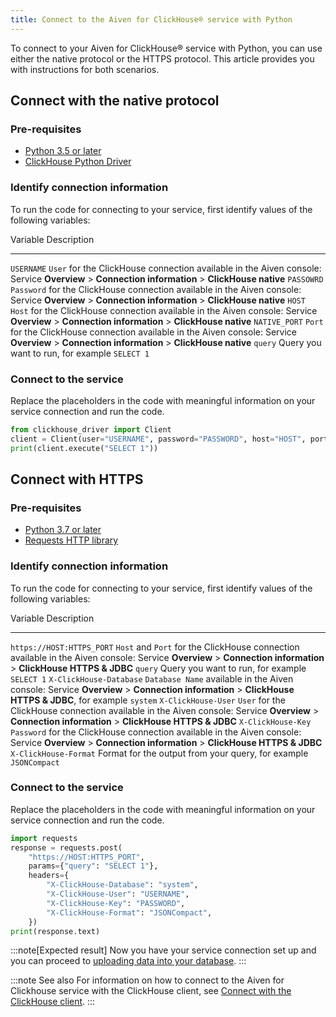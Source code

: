 ```yaml
---
title: Connect to the Aiven for ClickHouse® service with Python
---
```


To connect to your Aiven for ClickHouse® service with Python, you can
use either the native protocol or the HTTPS protocol. This article
provides you with instructions for both scenarios.

## Connect with the native protocol

### Pre-requisites

-   [Python 3.5 or later](https://www.python.org/downloads/)
-   [ClickHouse Python
    Driver](https://pypi.org/project/clickhouse-driver/)

### Identify connection information

To run the code for connecting to your service, first identify values of
the following variables:

  Variable        Description
  --------------- ------------------------------------------------------------------------------------------------------------------------------------------------------
  `USERNAME`      `User` for the ClickHouse connection available in the Aiven console: Service **Overview** \> **Connection information** \> **ClickHouse native**
  `PASSOWRD`      `Password` for the ClickHouse connection available in the Aiven console: Service **Overview** \> **Connection information** \> **ClickHouse native**
  `HOST`          `Host` for the ClickHouse connection available in the Aiven console: Service **Overview** \> **Connection information** \> **ClickHouse native**
  `NATIVE_PORT`   `Port` for the ClickHouse connection available in the Aiven console: Service **Overview** \> **Connection information** \> **ClickHouse native**
  `query`         Query you want to run, for example `SELECT 1`

### Connect to the service

Replace the placeholders in the code with meaningful information on your
service connection and run the code.

``` python
from clickhouse_driver import Client
client = Client(user="USERNAME", password="PASSWORD", host="HOST", port=NATIVE_PORT, secure=True)
print(client.execute("SELECT 1"))
```

## Connect with HTTPS

### Pre-requisites

-   [Python 3.7 or later](https://www.python.org/downloads/)
-   [Requests HTTP library](https://pypi.org/project/requests/)

### Identify connection information

To run the code for connecting to your service, first identify values of
the following variables:

  Variable                    Description
  --------------------------- -------------------------------------------------------------------------------------------------------------------------------------------------------------------
  `https://HOST:HTTPS_PORT`   `Host` and `Port` for the ClickHouse connection available in the Aiven console: Service **Overview** \> **Connection information** \> **ClickHouse HTTPS & JDBC**
  `query`                     Query you want to run, for example `SELECT 1`
  `X-ClickHouse-Database`     `Database Name` available in the Aiven console: Service **Overview** \> **Connection information** \> **ClickHouse HTTPS & JDBC**, for example `system`
  `X-ClickHouse-User`         `User` for the ClickHouse connection available in the Aiven console: Service **Overview** \> **Connection information** \> **ClickHouse HTTPS & JDBC**
  `X-ClickHouse-Key`          `Password` for the ClickHouse connection available in the Aiven console: Service **Overview** \> **Connection information** \> **ClickHouse HTTPS & JDBC**
  `X-ClickHouse-Format`       Format for the output from your query, for example `JSONCompact`

### Connect to the service

Replace the placeholders in the code with meaningful information on your
service connection and run the code.

``` python
import requests
response = requests.post(
    "https://HOST:HTTPS_PORT",
    params={"query": "SELECT 1"},
    headers={
        "X-ClickHouse-Database": "system",
        "X-ClickHouse-User": "USERNAME",
        "X-ClickHouse-Key": "PASSWORD",
        "X-ClickHouse-Format": "JSONCompact",
    })
print(response.text)
```

:::note[Expected result]
Now you have your service connection set up and you can proceed to
[uploading data into your database](/docs/products/clickhouse/howto/load-dataset).
:::

:::note See also
For information on how to connect to the Aiven for Clickhouse service
with the ClickHouse client, see
[Connect with the ClickHouse client](/docs/products/clickhouse/howto/connect-with-clickhouse-cli).
:::

